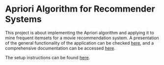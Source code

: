 # Apriori Algorithm for Recommender Systems

This project is about implementing the Apriori algorithm and applying it to mine frequent itemsets for a movie recommendation system.
A presentation of the general functionality of the application can be checked [here](https://github.com/TunsAdrian/Apriori-Algorithm-for-Recommender-Systems/blob/main/documentation/Presentation.pdf), and a comprehensive documentation can be accessed [here](https://github.com/TunsAdrian/Apriori-Algorithm-for-Recommender-Systems/blob/main/documentation/Documentation.pdf).

The setup instructions can be found [here](https://github.com/TunsAdrian/Apriori-Algorithm-for-Recommender-Systems/blob/main/documentation/setup_instructions.md).
